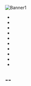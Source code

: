 ![Banner1](https://github.com/ArtetaResearchGroup/V_FAST/blob/main/Banner1.jpg?raw=true)


-
-
-
-
-
-
-
-
-
-
--
-
